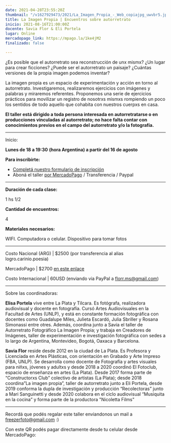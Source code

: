 ```yaml
---
date: 2021-04-28T23:55:20Z
thumbnail: "/v1627929473/2021/La_Imagen_Propia_-_Web_copiajpg_uwvbr5.jpg"
title: La Imagen Propia | Encuentros sobre autorretrato
inicio: 2021-08-16T21:00:00Z
docente: Savia Flor & Eli Portela
lugar: Online
mercadopago_link: https://mpago.la/1ke4jM2
finalizado: false

---
```

¿Es posible que el autorretrato sea reconstrucción de unx mismx? ¿Un lugar para crear ficciones? ¿Puede ser el autorretrato un paisaje? ¿Cuántas versiones de la propia imagen podemos inventar?

La imagen propia es un espacio de experimentación y acción en torno al autorretrato. Investigaremos, realizaremos ejercicios con imágenes y palabras y miraremos referentes. Proponemos una serie de ejercicios prácticos para movilizar un registro de nosotrxs mismxs rompiendo un poco los sentidos de todo aquello que cohabita con nuestros cuerpxs en casa.

**El taller está dirigido a toda persona interesada en autorretratarse o en producciones vinculadas al autorretrato; no hace falta contar con conocimientos previos en el campo del autorretrato y/o la fotografía.**

***

Inicio:

**Lunes de 18 a 19:30** **(hora Argentina) a partir del 16 de agosto**

**Para inscribirte:**

* [Completá nuestro formulario de inscripción](https://docs.google.com/forms/d/17lic4dKTCgtDRZrkZXIslv1fEfKzjIl1qudJUsNrRjw/edit)
* Aboná el taller [por MercadoPago](https://mpago.la/1ke4jM2) / Transferencia / Paypal

***

**Duración de cada clase:**

1 hs 1/2

**Cantidad de encuentros:**

4

**Materiales necesarios:**

WIFI. Computadora o celular. Dispositivo para tomar fotos

***

Costo Nacional (ARG) | $2500 (por transferencia al alias logro.carinio.poesia)

MercadoPago | $2700 [en este enlace](https://mpago.la/1ke4jM2  )

Costo Internacional | 60USD (enviando via PayPal a florr.ms@gmail.com)

***

Sobre las coordinadoras:

**Elisa Portela** vive entre La Plata y Tilcara. Es fotógrafa, realizadora audiovisual y docente en fotografía. Cursó Artes Audiovisuales en la Facultad de Artes (UNLP), y está en constante formación fotográfica con docentes como Guadalupe Miles, Julieta Escardó, Julia Sbriller y Rosana Simonassi entre otres. Además, coordina junto a Savia el taller de Autorretrato Fotográfico La Imagen Propia; y trabaja en Creadores de Imágenes, taller de experimentación e investigación fotográfica con sedes a lo largo de Argentina, Montevideo, Bogotá, Oaxaca y Barcelona.

**Savia Flor** reside desde 2012 en la ciudad de La Plata. Es Profesora y Licenciada en Artes Plásticas, con orientación en Grabado y Arte Impreso (FBA, UNLP). Se desarrolla como docente de Fotografía y artes visuales para niñxs, jóvenes y adultxs y desde 2018 a 2020 coordinó El Fotoclub, espacio de enseñanza en artes (La Plata). Desde 2017 forma parte de “Constructorxs Club” colectivo de artistas (La Plata); desde 2018 coordina”La imagen propia”, taller de autorretrato junto a Eli Portela, desde 2019 conforma la dupla de investigación y producción “Recolectoras” junto a Mari Sanguinetti y desde 2020 colabora en el ciclo audiovisual “Musiquita en la cocina” y forma parte de la productora "Nicoletta Films"

***

Recordá que podés regalar este taller enviandonos un mail a freezerfoto@gmail.com :)

Con este QR podés pagar directamente desde tu celular desde MercadoPago: